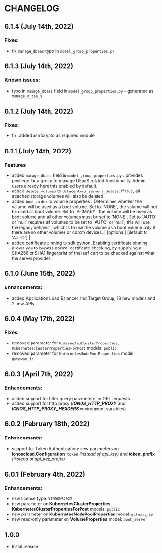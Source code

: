 # CHANGELOG


## 6.1.4 \(July 14th, 2022\)
### Fixes:
- fix `manage_dbaas` typo in `model_group_properties.py`

## 6.1.3 \(July 14th, 2022\)
### Known issues:
- typo in `manage_dbaas` field in `model_group_properties.py` - generated as `manage_d_baa_s`

## 6.1.2 \(July 14th, 2022\)
### Fixes:
- fix: added asn1crypto as required module

## 6.1.1 \(July 14th, 2022\)
### Features
- added `manage_dbaas` field in `model_group_properties.py` : provides privilege for a group to manage DBaaS related functionality. Admin users already here this enabled by default.
- added `delete_volumes` to `datacenters_servers_delete`: If true, all attached storage volumes will also be deleted.
- added `boot_order` to volume properties : Determines whether the volume will be used as a boot volume. Set to &#x60;NONE&#x60;, the volume will not be used as boot volume. Set to &#x60;PRIMARY&#x60;, the volume will be used as boot volume and all other volumes must be set to &#x60;NONE&#x60;. Set to &#x60;AUTO&#x60; or &#x60;null&#x60; requires all volumes to be set to &#x60;AUTO&#x60; or &#x60;null&#x60;; this will use the legacy behavior, which is to use the volume as a boot volume only if there are no other volumes or cdrom devices. | [optional] [default to 'AUTO'] |
- added certificate pinning to sdk python. Enabling certificate pinning allows you to bypass normal certificate checking, by supplying a SHA256 or SHA1 fingerprint of the leaf cert to be checked against what the server provides.

## 6.1.0 \(June 15th, 2022\)

### Enhancements:

* added Application Load Balancer and Target Group, 18 new models and 2 new APIs

## 6.0.4 \(May 17th, 2022\)

### Fixes:

* removed parameter for `KubernetesClusterProperties`, `KubernetesClusterPropertiesForPost` models: `public`
* removed parameter for `KubernetesNodePoolProperties` model: `gateway_ip`


## 6.0.3 \(April 7th, 2022\)

### Enhancements:

* added support for filter query parameters on GET requests
* added support for http proxy (_**IONOS_HTTP_PROXY**_ and _**IONOS_HTTP_PROXY_HEADERS**_ environment variables)


## 6.0.2 \(February 18th, 2022\)

### Enhancements:

* support for Token Authentication: new parameters on **ionoscloud.Configuration**: `token` _(instead of api_key)_ and **token_prefix** _(instead of api_key_prefix)_


## 6.0.1 \(February 4th, 2022\)

### Enhancements:

* new licence type: `WINDOWS2022`
* new parameter on **KubernetesClusterProperties**, **KubernetesClusterPropertiesForPost** models: `public`
* new parameter on **KubernetesNodePoolProperties** model: `gateway_ip`
* new read-only parameter on **VolumeProperties** model: `boot_server`


## 1.0.0

* Initial release